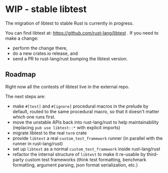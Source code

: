 WIP - stable libtest
===

The migration of libtest to stable Rust is currently in progress.

You can find libtest at: https://github.com/rust-lang/libtest . If you need to
make a change:

* perform the change there, 
* do a new crates.io release, and
* send a PR to rust-lang/rust bumping the libtest version.

## Roadmap

Right now all the contests of libtest live in the external repo. 

The next steps are:

* make `#[test]` and `#[ignore]` procedural macros in the prelude by default,
  routed to the same procedural macro, so that it doesn't matter which one runs
  first.
* move the unstable APIs back into rust-lang/rust to help maintainability
  (replacing `pub use libtest::*` with explicit imports)
* migrate libtest to the real `term` crate
* provide `libtest` a real `custom_test_framework` runner (in parallel with the
  runner in rust-lang/rust)
* set up `libtest` as a normal `custom_test_framework` inside rust-lang/rust
* refactor the internal structure of `libtest` to make it re-usable by
  third-party custom test frameworks (think test formatting, benchmark
  formatting, argument parsing, json format serialization, etc.)
